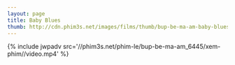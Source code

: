 ```yaml
---
layout: page
title: Baby Blues
thumb: http://cdn.phim3s.net/images/films/thumb/bup-be-ma-am-baby-blues-2013.jpg
---
```

{% include jwpadv src='//phim3s.net/phim-le/bup-be-ma-am_6445/xem-phim//video.mp4' %}